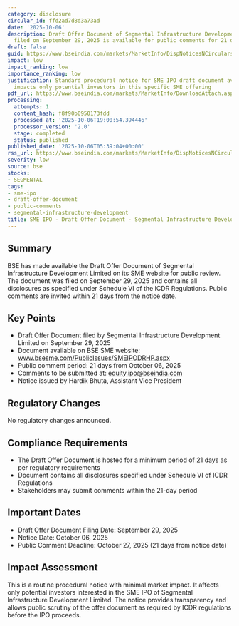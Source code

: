 ```yaml
---
category: disclosure
circular_id: ffd2ad7d8d3a73ad
date: '2025-10-06'
description: Draft Offer Document of Segmental Infrastructure Development Limited
  filed on September 29, 2025 is available for public comments for 21 days.
draft: false
guid: https://www.bseindia.com/markets/MarketInfo/DispNoticesNCirculars.aspx?Noticeid={886BE61C-9F72-4046-BBC6-51685F5349B1}&noticeno=20251006-4&dt=10/06/2025&icount=4&totcount=69&flag=0
impact: low
impact_ranking: low
importance_ranking: low
justification: Standard procedural notice for SME IPO draft document availability;
  impacts only potential investors in this specific SME offering
pdf_url: https://www.bseindia.com/markets/MarketInfo/DownloadAttach.aspx?id=20251006-4&attachedId=
processing:
  attempts: 1
  content_hash: f8f90b0950173fdd
  processed_at: '2025-10-06T19:00:54.394446'
  processor_version: '2.0'
  stage: completed
  status: published
published_date: '2025-10-06T05:39:04+00:00'
rss_url: https://www.bseindia.com/markets/MarketInfo/DispNoticesNCirculars.aspx?Noticeid={886BE61C-9F72-4046-BBC6-51685F5349B1}&noticeno=20251006-4&dt=10/06/2025&icount=4&totcount=69&flag=0
severity: low
source: bse
stocks:
- SEGMENTAL
tags:
- sme-ipo
- draft-offer-document
- public-comments
- segmental-infrastructure-development
title: SME IPO - Draft Offer Document - Segmental Infrastructure Development Limited
---
```


## Summary

BSE has made available the Draft Offer Document of Segmental Infrastructure Development Limited on its SME website for public review. The document was filed on September 29, 2025 and contains all disclosures as specified under Schedule VI of the ICDR Regulations. Public comments are invited within 21 days from the notice date.

## Key Points

- Draft Offer Document filed by Segmental Infrastructure Development Limited on September 29, 2025
- Document available on BSE SME website: www.bsesme.com/PublicIssues/SMEIPODRHP.aspx
- Public comment period: 21 days from October 06, 2025
- Comments to be submitted at: equity.ipo@bseindia.com
- Notice issued by Hardik Bhuta, Assistant Vice President

## Regulatory Changes

No regulatory changes announced.

## Compliance Requirements

- The Draft Offer Document is hosted for a minimum period of 21 days as per regulatory requirements
- Document contains all disclosures specified under Schedule VI of ICDR Regulations
- Stakeholders may submit comments within the 21-day period

## Important Dates

- Draft Offer Document Filing Date: September 29, 2025
- Notice Date: October 06, 2025
- Public Comment Deadline: October 27, 2025 (21 days from notice date)

## Impact Assessment

This is a routine procedural notice with minimal market impact. It affects only potential investors interested in the SME IPO of Segmental Infrastructure Development Limited. The notice provides transparency and allows public scrutiny of the offer document as required by ICDR regulations before the IPO proceeds.